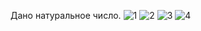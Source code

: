 Дано натуральное число.
![1](https://github.com/DAniil-Osipov/Zadanie2/assets/122778153/88d6a6da-694d-4feb-b2c6-65b984e9566f)
![2](https://github.com/DAniil-Osipov/Zadanie2/assets/122778153/1234f3f6-f47f-4415-9812-50974a21435d)
![3](https://github.com/DAniil-Osipov/Zadanie2/assets/122778153/9a8ec09e-118f-4232-9298-0febca9367d6)
![4](https://github.com/DAniil-Osipov/Zadanie2/assets/122778153/88ea70db-f20f-4bfd-bf46-784bb650a4fe)
